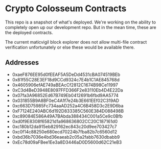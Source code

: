 # Crypto Colosseum Contracts

This repo is a snapshot of what's deployed. We're working on the ability to completely open up our development repo. But in the mean time, these are the deployed contracts.

The current maticvigil block explorer does not allow multi-file contract verification unfortunately or else these would be available there.

## Addresses

* 0xaeF876EE95d0fEEAF5A5DeDd4531cBA074519BEb
* 0x81f55C28E3EF18d9CCd9324c7E4b1C1AE845768d
* 0x4605906efAE749aBEAcCf2812C1674B98Ce11997
* 0xC3d4BeD3948E8097FFD366F2e83110Eb4D4E22Da
* 0x07fa3A96852Ed67B749Eb0412691b6fbd9AA5774
* 0x031855B9A8BF0eC4A1f7e24b3E661EEf02C319AD
* 0xc663D75985Fc734aaAD252a4C6B458D3c2E9D6ba
* 0xF7124E240ABC6d192D833385C560E384D088498B
* 0xc89084E586A49A7BAbda388434C001a5Ce9c0Bfb
* 0xd0f9E8308f65821d1a968636802CC20C187161d0
* 0xc180b12da915eb829162ec843c20d9ee703427c7
* 0xc0f14c88250e680ecd70224b7fba82b7c6560d12
* 0xbd36b7036e4bd36eaeab2c05a2fabb7630dbabb9
* 0xEc78d09aFBee1Ee3a8D3446aD0D5600d62C21eB3
